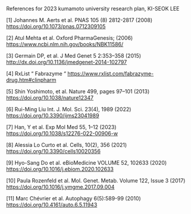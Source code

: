 References for 2023 kumamoto university research plan, KI-SEOK LEE



[1] Johannes M. Aerts et al. PNAS 105 (8) 2812-2817 (2008) https://doi.org/10.1073/pnas.0712309105

[2] Atul Mehta et al. Oxford PharmaGenesis; (2006) https://www.ncbi.nlm.nih.gov/books/NBK11586/

[3] Germain DP, et al. J Med Genet  5 2:353–358 (2015) http://dx.doi.org/10.1136/jmedgenet-2014-102797 

[4] RxList “ Fabrazyme “ https://www.rxlist.com/fabrazyme-drug.htm#clinpharm

[5] Shin Yoshimoto, et al. Nature 499, pages 97–101 (2013) https://doi.org/10.1038/nature12347

[6] Rui-Ming Liu Int. J. Mol. Sci. 23(4), 1989 (2022) https://doi.org/10.3390/ijms23041989

[7] Han, Y et al. Exp Mol Med 55, 1–12 (2023) https://doi.org/10.1038/s12276-022-00906-w

[8] Alessia Lo Curto et al. Cells, 10(2), 356 (2021) https://doi.org/10.3390/cells10020356

[9] Hyo-Sang Do et al. eBioMedicine  VOLUME 52, 102633 (2020) https://doi.org/10.1016/j.ebiom.2020.102633

[10] Paula Rozenfeld et al. Mol. Genet. Metab. Volume 122, Issue 3 (2017) https://doi.org/10.1016/j.ymgme.2017.09.004

[11] Marc Chévrier et al. Autophagy 6(5):589-99 (2010) https://doi.org/10.4161/auto.6.5.11943

